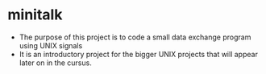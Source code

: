 # minitalk
* The purpose of this project is to code a small data exchange program using UNIX signals
* It is an introductory project for the bigger UNIX projects that will appear later on in the cursus.
